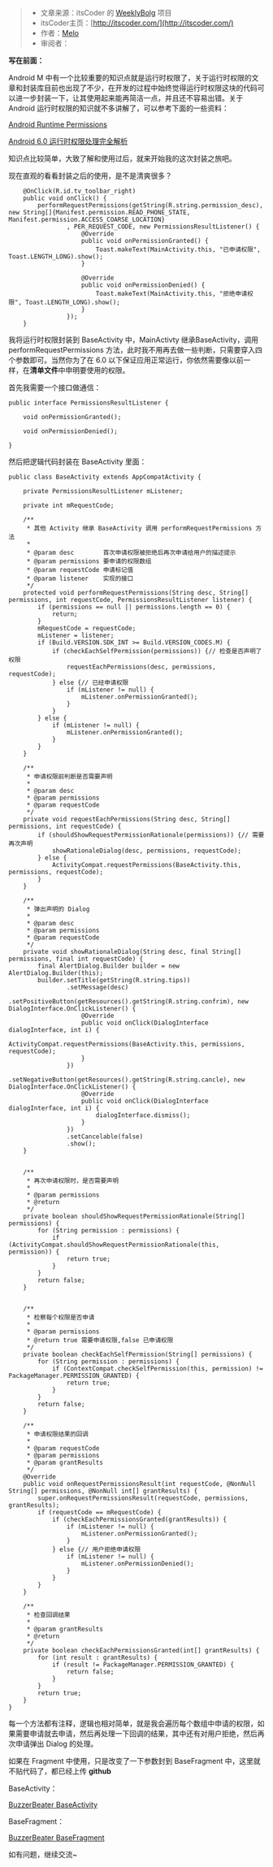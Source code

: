 >- 文章来源：itsCoder 的 [WeeklyBolg](https://github.com/itsCoder/weeklyblog) 项目
>- itsCoder主页：[http://itscoder.com/](http://itscoder.com/)
>- 作者：[Melo](https://itsmelo.github.io/)
>- 审阅者：[]()

**写在前面：**

Android M 中有一个比较重要的知识点就是运行时权限了，关于运行时权限的文章和封装库目前也出现了不少，在开发的过程中始终觉得运行时权限这块的代码可以进一步封装一下，让其使用起来能再简洁一点，并且还不容易出错。关于 Android 运行时权限的知识就不多讲解了，可以参考下面的一些资料：

[Android Runtime Permissions](https://developer.android.com/training/permissions/requesting.html)

[Android 6.0 运行时权限处理完全解析](http://blog.csdn.net/lmj623565791/article/details/50709663)

知识点比较简单，大致了解和使用过后，就来开始我的这次封装之旅吧。

现在直观的看看封装之后的使用，是不是清爽很多？

```
    @OnClick(R.id.tv_toolbar_right)
    public void onClick() {
        performRequestPermissions(getString(R.string.permission_desc), new String[]{Manifest.permission.READ_PHONE_STATE, Manifest.permission.ACCESS_COARSE_LOCATION}
                , PER_REQUEST_CODE, new PermissionsResultListener() {
                    @Override
                    public void onPermissionGranted() {
                        Toast.makeText(MainActivity.this, "已申请权限", Toast.LENGTH_LONG).show();
                    }

                    @Override
                    public void onPermissionDenied() {
                        Toast.makeText(MainActivity.this, "拒绝申请权限", Toast.LENGTH_LONG).show();
                    }
                });
    }
```
我将运行时权限封装到 BaseActivity 中，MainActivty 继承BaseActivity，调用 performRequestPermissions 方法，此时我不用再去做一些判断，只需要穿入四个参数即可。当然你为了在 6.0 以下保证应用正常运行，你依然需要像以前一样，在**清单文件**中申明要使用的权限。

首先我需要一个接口做通信：

```
public interface PermissionsResultListener {

    void onPermissionGranted();

    void onPermissionDenied();

}
```

然后把逻辑代码封装在 BaseActivity 里面：

```
public class BaseActivity extends AppCompatActivity {

    private PermissionsResultListener mListener;

    private int mRequestCode;

    /**
     * 其他 Activity 继承 BaseActivity 调用 performRequestPermissions 方法
     *
     * @param desc        首次申请权限被拒绝后再次申请给用户的描述提示
     * @param permissions 要申请的权限数组
     * @param requestCode 申请标记值
     * @param listener    实现的接口
     */
    protected void performRequestPermissions(String desc, String[] permissions, int requestCode, PermissionsResultListener listener) {
        if (permissions == null || permissions.length == 0) {
            return;
        }
        mRequestCode = requestCode;
        mListener = listener;
        if (Build.VERSION.SDK_INT >= Build.VERSION_CODES.M) {
            if (checkEachSelfPermission(permissions)) {// 检查是否声明了权限
                requestEachPermissions(desc, permissions, requestCode);
            } else {// 已经申请权限
                if (mListener != null) {
                    mListener.onPermissionGranted();
                }
            }
        } else {
            if (mListener != null) {
                mListener.onPermissionGranted();
            }
        }
    }

    /**
     * 申请权限前判断是否需要声明
     *
     * @param desc
     * @param permissions
     * @param requestCode
     */
    private void requestEachPermissions(String desc, String[] permissions, int requestCode) {
        if (shouldShowRequestPermissionRationale(permissions)) {// 需要再次声明
            showRationaleDialog(desc, permissions, requestCode);
        } else {
            ActivityCompat.requestPermissions(BaseActivity.this, permissions, requestCode);
        }
    }

    /**
     * 弹出声明的 Dialog
     *
     * @param desc
     * @param permissions
     * @param requestCode
     */
    private void showRationaleDialog(String desc, final String[] permissions, final int requestCode) {
        final AlertDialog.Builder builder = new AlertDialog.Builder(this);
        builder.setTitle(getString(R.string.tips))
                .setMessage(desc)
                .setPositiveButton(getResources().getString(R.string.confrim), new DialogInterface.OnClickListener() {
                    @Override
                    public void onClick(DialogInterface dialogInterface, int i) {
                        ActivityCompat.requestPermissions(BaseActivity.this, permissions, requestCode);
                    }
                })
                .setNegativeButton(getResources().getString(R.string.cancle), new DialogInterface.OnClickListener() {
                    @Override
                    public void onClick(DialogInterface dialogInterface, int i) {
                        dialogInterface.dismiss();
                    }
                })
                .setCancelable(false)
                .show();
    }


    /**
     * 再次申请权限时，是否需要声明
     *
     * @param permissions
     * @return
     */
    private boolean shouldShowRequestPermissionRationale(String[] permissions) {
        for (String permission : permissions) {
            if (ActivityCompat.shouldShowRequestPermissionRationale(this, permission)) {
                return true;
            }
        }
        return false;
    }


    /**
     * 检察每个权限是否申请
     *
     * @param permissions
     * @return true 需要申请权限,false 已申请权限
     */
    private boolean checkEachSelfPermission(String[] permissions) {
        for (String permission : permissions) {
            if (ContextCompat.checkSelfPermission(this, permission) != PackageManager.PERMISSION_GRANTED) {
                return true;
            }
        }
        return false;
    }

    /**
     * 申请权限结果的回调
     *
     * @param requestCode
     * @param permissions
     * @param grantResults
     */
    @Override
    public void onRequestPermissionsResult(int requestCode, @NonNull String[] permissions, @NonNull int[] grantResults) {
        super.onRequestPermissionsResult(requestCode, permissions, grantResults);
        if (requestCode == mRequestCode) {
            if (checkEachPermissionsGranted(grantResults)) {
                if (mListener != null) {
                    mListener.onPermissionGranted();
                }
            } else {// 用户拒绝申请权限
                if (mListener != null) {
                    mListener.onPermissionDenied();
                }
            }
        }
    }

    /**
     * 检查回调结果
     *
     * @param grantResults
     * @return
     */
    private boolean checkEachPermissionsGranted(int[] grantResults) {
        for (int result : grantResults) {
            if (result != PackageManager.PERMISSION_GRANTED) {
                return false;
            }
        }
        return true;
    }
}
```

每一个方法都有注释，逻辑也相对简单，就是我会遍历每个数组中申请的权限，如果需要申请就去申请，然后再处理一下回调的结果，其中还有对用户拒绝，然后再次申请弹出 Dialog 的处理。


如果在 Fragment 中使用，只是改变了一下参数封到 BaseFragment 中，这里就不贴代码了，都已经上传 **github**

BaseActivity：

[BuzzerBeater BaseActivity](https://github.com/itsMelo/BuzzerBeater/blob/master/app/src/main/java/com/blog/melo/buzzerbeater/activity/BaseActivity.java)

BaseFragment：

[BuzzerBeater BaseFragment](https://github.com/itsMelo/BuzzerBeater/blob/master/app/src/main/java/com/blog/melo/buzzerbeater/fragment/BaseFragment.java)

如有问题，继续交流~